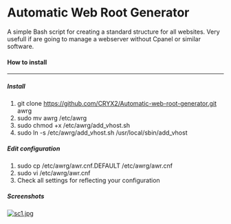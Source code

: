# Automatic Web Root Generator
A simple Bash script for creating a standard structure for all websites. Very usefull if are going to manage a webserver without Cpanel or similar software.

#### How to install
---
##### Install
 1. git clone https://github.com/CRYX2/Automatic-web-root-generator.git awrg 
 2. sudo mv awrg /etc/awrg
 3. sudo chmod +x /etc/awrg/add_vhost.sh
 4. sudo ln -s /etc/awrg/add_vhost.sh /usr/local/sbin/add_vhost

##### Edit configuration
1. sudo cp /etc/awrg/awr.cnf.DEFAULT /etc/awrg/awr.cnf
2. sudo vi /etc/awrg/awr.cnf
3. Check all settings for reflecting your configuration

##### Screenshots
[![sc1.jpg](https://s9.postimg.org/5ascego33/sc1.jpg)](https://postimg.org/image/evbz1cdez/)
